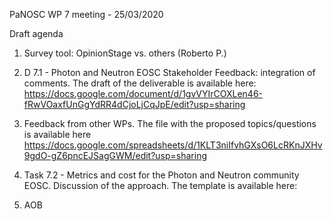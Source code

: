 PaNOSC WP 7 meeting - 25/03/2020

Draft agenda

1.	Survey tool: OpinionStage vs. others (Roberto P.)

2.	D 7.1 - Photon and Neutron EOSC Stakeholder Feedback: integration of comments. The draft of the deliverable is available here: https://docs.google.com/document/d/1gvVYIrCOXLen46-fRwVOaxfUnGgYdRR4dCjoLjCqJpE/edit?usp=sharing

3.	Feedback from other WPs. The file with the proposed topics/questions is available here https://docs.google.com/spreadsheets/d/1KLT3niIfvhGXsO6LcRKnJXHv9gdO-gZ6pncEJSagGWM/edit?usp=sharing

4.	Task 7.2 - Metrics and cost for the Photon and Neutron community EOSC. Discussion of the approach. The template is available here: 

5.	AOB

